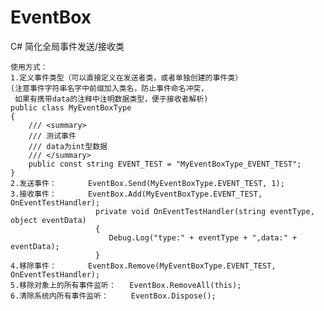 # EventBox
C# 简化全局事件发送/接收类

    使用方式：
    1.定义事件类型（可以直接定义在发送者类，或者单独创建的事件类）
    (注意事件字符串名字中前缀加入类名，防止事件命名冲突，
     如果有携带data的注释中注明数据类型，便于接收者解析)
    public class MyEventBoxType
    {
        /// <summary>
        /// 测试事件
        /// data为int型数据
        /// </summary>
        public const string EVENT_TEST = "MyEventBoxType_EVENT_TEST";
    }
    2.发送事件：       EventBox.Send(MyEventBoxType.EVENT_TEST, 1);
    3.接收事件：       EventBox.Add(MyEventBoxType.EVENT_TEST, OnEventTestHandler);
                       private void OnEventTestHandler(string eventType, object eventData)
                       {
                          Debug.Log("type:" + eventType + ",data:" + eventData);
                       }
    4.移除事件：       EventBox.Remove(MyEventBoxType.EVENT_TEST, OnEventTestHandler);
    5.移除对象上的所有事件监听：   EventBox.RemoveAll(this);
    6.清除系统内所有事件监听：     EventBox.Dispose();
